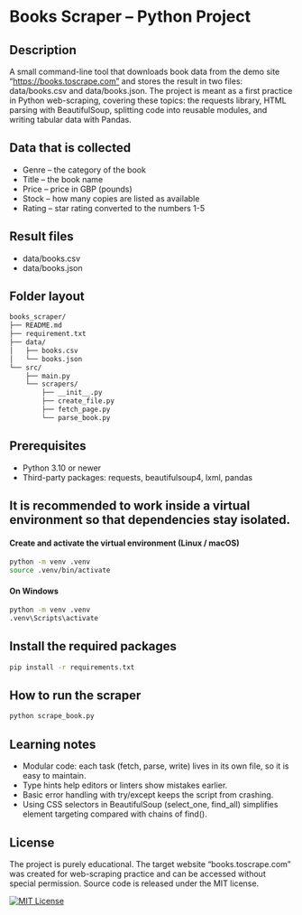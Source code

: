 # Books Scraper – Python Project

## Description
A small command-line tool that downloads book data from the demo site “https://books.toscrape.com” and stores the result in two files: data/books.csv and data/books.json.
The project is meant as a first practice in Python web-scraping, covering these topics: the requests library, HTML parsing with BeautifulSoup, splitting code into reusable modules, and writing tabular data with Pandas.

## Data that is collected
- Genre – the category of the book
- Title – the book name
- Price – price in GBP (pounds)
- Stock – how many copies are listed as available
- Rating – star rating converted to the numbers 1-5

## Result files
- data/books.csv
- data/books.json

## Folder layout

```bash
books_scraper/
├── README.md
├── requirement.txt  
├── data/            
│   ├── books.csv
│   └── books.json
└── src/             
    ├── main.py      
    └── scrapers/    
        ├── __init__.py 
        ├── create_file.py
        ├── fetch_page.py
        └── parse_book.py
```

## Prerequisites
- Python 3.10 or newer
- Third-party packages: requests, beautifulsoup4, lxml, pandas

## It is recommended to work inside a virtual environment so that dependencies stay isolated.

#### Create and activate the virtual environment (Linux / macOS)

```bash
python -m venv .venv
source .venv/bin/activate
```

#### On Windows

```bash
python -m venv .venv
.venv\Scripts\activate
```

## Install the required packages

```bash
pip install -r requirements.txt
```

## How to run the scraper

```bash
python scrape_book.py
```

## Learning notes
- Modular code: each task (fetch, parse, write) lives in its own file, so it is easy to maintain.
- Type hints help editors or linters show mistakes earlier.
- Basic error handling with try/except keeps the script from crashing.
- Using CSS selectors in BeautifulSoup (select_one, find_all) simplifies element targeting compared with chains of find().

## License
The project is purely educational. The target website “books.toscrape.com” was created for web-scraping practice and can be accessed without special permission.
Source code is released under the MIT license.

[![MIT License](https://img.shields.io/badge/License-MIT-green.svg)](https://choosealicense.com/licenses/mit/)
